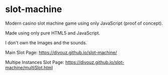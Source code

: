 # slot-machine
Modern casino slot machine game using only JavaScript (proof of concept).

Made using only pure HTML5 and JavaScript.

I don't own the Images and the sounds. 

Main Slot Page:
https://divouz.github.io/slot-machine/

Multipe Instances Slot Page:
https://divouz.github.io/slot-machine/multiSlot.html
